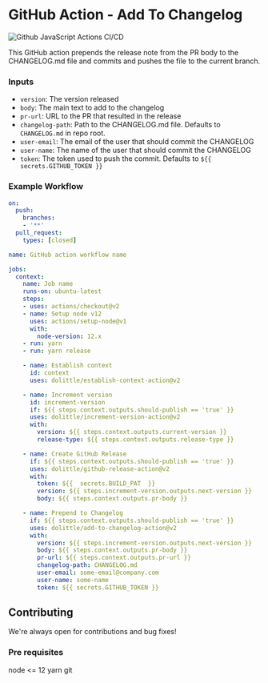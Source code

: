 # GitHub Action - Add To Changelog
![Github JavaScript Actions CI/CD](https://github.com/dolittle/add-to-changelog-action/workflows/Github%20JavaScript%20Actions%20CI/CD/badge.svg)

This GitHub action prepends the release note from the PR body to the CHANGELOG.md file and commits and pushes the file to the current branch.

### Inputs
- `version`: The version released
- `body`: The main text to add to the changelog
- `pr-url`: URL to the PR that resulted in the release
- `changelog-path`: Path to the CHANGELOG.md file. Defaults to `CHANGELOG.md` in repo root.
- `user-email`: The email of the user that should commit the CHANGELOG
- `user-name`: The name of the user that should commit the CHANGELOG
- `token`: The token used to push the commit. Defaults to `${{ secrets.GITHUB_TOKEN }}`

### Example Workflow
```yaml
on:
  push:
    branches:
    - '**'
  pull_request:
    types: [closed]

name: GitHub action workflow name

jobs:
  context:
    name: Job name
    runs-on: ubuntu-latest
    steps:
    - uses: actions/checkout@v2
    - name: Setup node v12
      uses: actions/setup-node@v1
      with:
        node-version: 12.x
    - run: yarn
    - run: yarn release

    - name: Establish context
      id: context
      uses: dolittle/establish-context-action@v2

    - name: Increment version
      id: increment-version
      if: ${{ steps.context.outputs.should-publish == 'true' }}
      uses: dolittle/increment-version-action@v2
      with:
        version: ${{ steps.context.outputs.current-version }}
        release-type: ${{ steps.context.outputs.release-type }}

    - name: Create GitHub Release
      if: ${{ steps.context.outputs.should-publish == 'true' }}
      uses: dolittle/github-release-action@v2
      with:
        token: ${{  secrets.BUILD_PAT  }}
        version: ${{ steps.increment-version.outputs.next-version }}
        body: ${{ steps.context.outputs.pr-body }}

    - name: Prepend to Changelog
      if: ${{ steps.context.outputs.should-publish == 'true' }}
      uses: dolittle/add-to-changelog-action@v2
      with:
        version: ${{ steps.increment-version.outputs.next-version }}
        body: ${{ steps.context.outputs.pr-body }}
        pr-url: ${{ steps.context.outputs.pr-url }}
        changelog-path: CHANGELOG.md
        user-email: some-email@company.com
        user-name: some-name
        token: ${{ secrets.GITHUB_TOKEN }}
```

## Contributing
We're always open for contributions and bug fixes!

### Pre requisites
node <= 12
yarn
git
